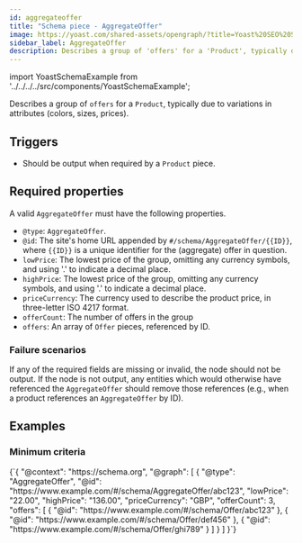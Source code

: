 ```yaml
---
id: aggregateoffer
title: "Schema piece - AggregateOffer"
image: https://yoast.com/shared-assets/opengraph/?title=Yoast%20SEO%20Schema%20piece:%20AggregateOffer
sidebar_label: AggregateOffer
description: Describes a group of 'offers' for a 'Product', typically due to variations in attributes (colors, sizes, prices).
---
```

import YoastSchemaExample from '../../../../src/components/YoastSchemaExample';

Describes a group of `offers` for a `Product`, typically due to variations in attributes (colors, sizes, prices).

## Triggers
* Should be output when required by a `Product` piece.

## Required properties
A valid `AggregateOffer` must have the following properties.

* `@type`: `AggregateOffer`.
* `@id`: The site's home URL appended by `#/schema/AggregateOffer/{{ID}}`, where `{{ID}}` is a unique identifier for the (aggregate) offer in question.
* `lowPrice`: The lowest price of the group, omitting any currency symbols, and using '.' to indicate a decimal place.
* `highPrice`: The lowest price of the group, omitting any currency symbols, and using '.' to indicate a decimal place.
* `priceCurrency`: The currency used to describe the product price, in three-letter ISO 4217 format.
* `offerCount`: The number of offers in the group
* `offers`: An array of `Offer` pieces, referenced by ID.

### Failure scenarios
If any of the required fields are missing or invalid, the node should not be output.
If the node is not output, any entities which would otherwise have referenced the `AggregateOffer` should remove those references (e.g., when a product references an `AggregateOffer` by ID).

## Examples

### Minimum criteria

<YoastSchemaExample>
{`{
      "@context": "https://schema.org",
      "@graph": [
          {
              "@type": "AggregateOffer",
              "@id": "https://www.example.com/#/schema/AggregateOffer/abc123",
              "lowPrice": "22.00",
              "highPrice": "136.00",
              "priceCurrency": "GBP",
              "offerCount": 3,
              "offers": [
                  {
                      "@id": "https://www.example.com/#/schema/Offer/abc123"
                  },
                  {
                      "@id": "https://www.example.com/#/schema/Offer/def456"
                  },
                  {
                      "@id": "https://www.example.com/#/schema/Offer/ghi789"
                  }
              ]
          }
      ]
  }`}
</YoastSchemaExample>
